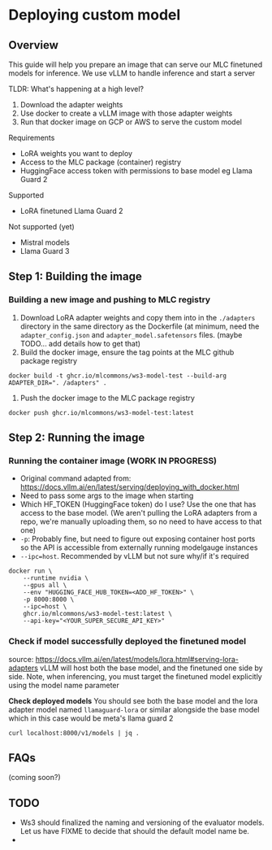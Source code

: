 # Deploying custom model

## Overview
This guide will help you prepare an image that can serve our MLC finetuned
models for inference. We use vLLM to handle inference and start a server

TLDR: What's happening at a high level?
1. Download the adapter weights
2. Use docker to create a vLLM image with those adapter weights
3. Run that docker image on GCP or AWS to serve the custom model

Requirements
- LoRA weights you want to deploy
- Access to the MLC package (container) registry
- HuggingFace access token with permissions to base model eg Llama Guard 2

Supported
- LoRA finetuned Llama Guard 2

Not supported (yet)
- Mistral models
- Llama Guard 3

## Step 1: Building the image
### Building a new image and pushing to MLC registry
1. Download LoRA adapter weights and copy them into in the `./adapters`
   directory in the same directory as the Dockerfile (at minimum, need the
   `adapter_config.json` and `adapter_model.safetensors` files. (maybe TODO...
   add details how to get that)
1. Build the docker image, ensure the tag points at the MLC github package registry
```
docker build -t ghcr.io/mlcommons/ws3-model-test --build-arg ADAPTER_DIR=". /adapters" .
```
1. Push the docker image to the MLC package registry
```
docker push ghcr.io/mlcommons/ws3-model-test:latest
```

## Step 2: Running the image
### Running the container image **(WORK IN PROGRESS)**
- Original command adapted from: https://docs.vllm.ai/en/latest/serving/deploying_with_docker.html
- Need to pass some args to the image when starting
- Which HF_TOKEN (HuggingFace token) do I use? Use the one that has access to the base model. (We
  aren't pulling the LoRA adapters from a repo, we're manually uploading them,
  so no need to have access to that one)
- `-p`: Probably fine, but need to figure out exposing container host ports so
  the API is accessible from externally running modelgauge instances
- `--ipc=host`. Recommended by vLLM but not sure why/if it's required
```
docker run \
    --runtime nvidia \
    --gpus all \
    --env "HUGGING_FACE_HUB_TOKEN=<ADD_HF_TOKEN>" \
    -p 8000:8000 \
    --ipc=host \
    ghcr.io/mlcommons/ws3-model-test:latest \
    --api-key="<YOUR_SUPER_SECURE_API_KEY>"
```

### Check if model successfully deployed the finetuned model
source: https://docs.vllm.ai/en/latest/models/lora.html#serving-lora-adapters
vLLM will host both the base model, and the finetuned one side by side.
Note, when inferencing, you must target the finetuned model explicitly using the model name parameter

**Check deployed models**
You should see both the base model and the lora adapter model named
`llamaguard-lora` or similar alongside the base model which in this case would be
meta's llama guard 2
```
curl localhost:8000/v1/models | jq .
```

## FAQs
(coming soon?)

## TODO

* Ws3 should finalized the naming and versioning of the evaluator models. Let us have FIXME to decide that should the default model name be.
*
